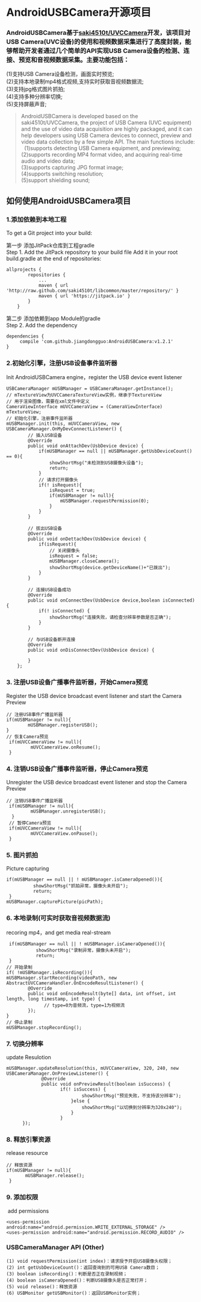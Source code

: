 # AndroidUSBCamera开源项目
### AndroidUSBCamera基于[saki4510t/UVCCamera](https://github.com/saki4510t/UVCCamera)开发，该项目对USB Camera(UVC设备)的使用和视频数据采集进行了高度封装，能够帮助开发者通过几个简单的API实现USB Camera设备的检测、连接、预览和音视频数据采集。主要功能包括：  
(1)支持USB Camera设备检测，画面实时预览;  
(2)支持本地录制mp4格式视频,支持实时获取音视频数据流;  
(3)支持jpg格式图片抓拍;  
(4)支持多种分辨率切换;  
(5)支持屏蔽声音;  
  
> AndroidUSBCamera is developed based on the saki4510t/UVCCamera, the project of USB Camera (UVC equipment) and the use of video data acquisition are highly packaged, and it can help developers using USB Camera devices to connect, preview and video data collection by a few simple API. The main functions include:   
   (1)supports detecting USB Camera equipment, and previewing;  
   (2)supports recording MP4 format video, and acquiring real-time audio and video data;  
   (3)supports capturing JPG format image;  
   (4)supports switching resolution;  
   (5)support shielding sound;    

## 如何使用AndroidUSBCamera项目  
### 1.添加依赖到本地工程
  To get a Git project into your build:  
  
第一步 添加JitPack仓库到工程gradle  
Step 1. Add the JitPack repository to your build file
Add it in your root build.gradle at the end of repositories:
```	
allprojects {
		repositories {
			...
			maven { url 'http://raw.github.com/saki4510t/libcommon/master/repository/' }
			maven { url 'https://jitpack.io' }
		}
	}
```  

第二步 添加依赖到app Module的gradle   
Step 2. Add the dependency  

```
dependencies {
	 compile 'com.github.jiangdongguo:AndroidUSBCamera:v1.2.1'
} 
```  

### 2.初始化引擎，注册USB设备事件监听器  
  Init AndroidUSBCamera engine，register the USB device event listener  
  
```
USBCameraManager mUSBManager = USBCameraManager.getInstance();
// mTextureView为UVCCameraTextureView实例，继承于TextureView
// 用于渲染图像，需要在xml文件中定义
CameraViewInterface mUVCCameraView = (CameraViewInterface) mTextureView;
// 初始化引擎，注册事件监听器
mUSBManager.init(this, mUVCCameraView, new USBCameraManager.OnMyDevConnectListener() {
        // 插入USB设备
        @Override
        public void onAttachDev(UsbDevice device) {
            if(mUSBManager == null || mUSBManager.getUsbDeviceCount() == 0){
                showShortMsg("未检测到USB摄像头设备");
                return;
            }
            // 请求打开摄像头
            if(! isRequest){
                isRequest = true;
                if(mUSBManager != null){
                    mUSBManager.requestPermission(0);
                }
            }
        }

        // 拔出USB设备
        @Override
        public void onDettachDev(UsbDevice device) {
            if(isRequest){
                // 关闭摄像头
                isRequest = false;
                mUSBManager.closeCamera();
                showShortMsg(device.getDeviceName()+"已拨出");
            }
        }

        // 连接USB设备成功
        @Override
        public void onConnectDev(UsbDevice device,boolean isConnected) {
            if(! isConnected) {
                showShortMsg("连接失败，请检查分辨率参数是否正确");
            }
        }

        // 与USB设备断开连接
        @Override
        public void onDisConnectDev(UsbDevice device) {

        }
    };
```  

### 3. 注册USB设备广播事件监听器，开始Camera预览  
  Register the USB device broadcast event listener and start the Camera Preview
```
// 注册USB事件广播监听器
if(mUSBManager != null){
        mUSBManager.registerUSB();
}
// 恢复Camera预览
 if(mUVCCameraView != null){
         mUVCCameraView.onResume();
 }
```  

### 4. 注销USB设备广播事件监听器，停止Camera预览  
  Unregister the USB device broadcast event listener and stop the Camera Preview
```
// 注销USB事件广播监听器
 if(mUSBManager != null){
         mUSBManager.unregisterUSB();
  }
 // 暂停Camera预览
 if(mUVCCameraView != null){
         mUVCCameraView.onPause();
 }
```  

### 5. 图片抓拍
  Picture capturing
```
if(mUSBManager == null || ! mUSBManager.isCameraOpened()){
          showShortMsg("抓拍异常，摄像头未开启");
          return;
 }
mUSBManager.capturePicture(picPath);
```  

### 6. 本地录制(可实时获取音视频数据流)
   recoring mp4，and get media real-stream  
     
```
 if(mUSBManager == null || ! mUSBManager.isCameraOpened()){
           showShortMsg("录制异常，摄像头未开启");
           return;
 }
// 开始录制
if( !mUSBManager.isRecording()){
mUSBManager.startRecording(videoPath, new AbstractUVCCameraHandler.OnEncodeResultListener() {
        @Override
        public void onEncodeResult(byte[] data, int offset, int length, long timestamp, int type) {
              // type=0为音频流，type=1为视频流
        });
}
// 停止录制
mUSBManager.stopRecording();
```  

### 7. 切换分辨率
  update Resulotion  
    
```
mUSBManager.updateResolution(this, mUVCCameraView, 320, 240, new USBCameraManager.OnPreviewListener() {
             @Override
             public void onPreviewResult(boolean isSuccess) {
                    if(! isSuccess) {
                            showShortMsg("预览失败，不支持该分辨率");
                        }else {
                            showShortMsg("以切换到分辨率为320x240");
                        }
                    }
      });
```  

### 8. 释放引擎资源
  release resource  
    
```
// 释放资源
if(mUSBManager != null){
       mUSBManager.release();
 }
```  
### 9. 添加权限
  add permissions  
    
```
<uses-permission android:name="android.permission.WRITE_EXTERNAL_STORAGE" />
<uses-permission android:name="android.permission.RECORD_AUDIO" />
``` 
### USBCameraManager  API (Other)
```
(1) void requestPermission(int index)：请求授予开启USB摄像头权限；
(2) int getUsbDeviceCount()：返回查询到的可用USB Camera数目；
(3) boolean isRecording()：判断是否正在录制视频；
(4) boolean isCameraOpened()：判断USB摄像头是否正常打开；
(5) void release()：释放资源
(6) USBMonitor getUSBMonitor()：返回USBMonitor实例；
```
